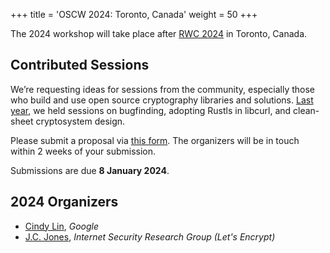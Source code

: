 +++
title = 'OSCW 2024: Toronto, Canada'
weight = 50
+++

The 2024 workshop will take place after [RWC 2024](https://rwc.iacr.org/2024/) in Toronto, Canada.

## Contributed Sessions
We’re requesting ideas for sessions from the community, especially those who build and use open source cryptography libraries and solutions. [Last year](/2023), we held sessions on bugfinding, adopting Rustls in libcurl, and clean-sheet cryptosystem design.

Please submit a proposal via [this form](https://docs.google.com/forms/d/e/1FAIpQLSdEM03uFOmFZXkBcfEQNYTcsEGhUacig0xxrzUDuWx5bEYk6Q/viewform?usp=sf_link). The organizers will be in touch within 2 weeks of your submission.

Submissions are due **8 January 2024**.

## 2024 Organizers
- [Cindy Lin](https://cindylindeed.github.io/), <em>Google</em>
- [J.C. Jones](https://insufficient.coffee/), <em>Internet Security Research Group (Let's Encrypt)</em>
